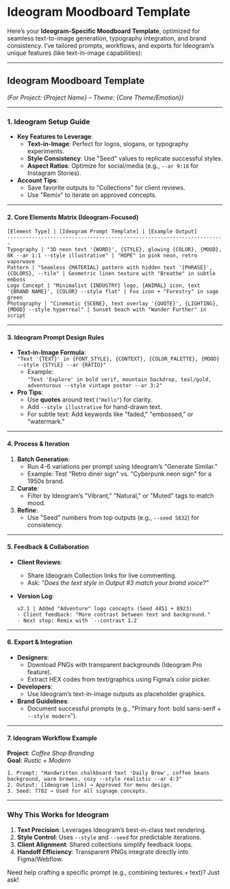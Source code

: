 # Ideogram Moodboard Template

 Here’s your **Ideogram-Specific Moodboard Template**, optimized for seamless text-to-image generation, typography integration, and brand consistency. I’ve tailored prompts, workflows, and exports for Ideogram’s unique features (like text-in-image capabilities):

---

## **Ideogram Moodboard Template**  

*(For Project: {Project Name} – Theme: {Core Theme/Emotion})*  

---

### **1. Ideogram Setup Guide**  

- **Key Features to Leverage**:  
  - **Text-in-Image**: Perfect for logos, slogans, or typography experiments.  
  - **Style Consistency**: Use "Seed" values to replicate successful styles.  
  - **Aspect Ratios**: Optimize for social/media (e.g., `--ar 9:16` for Instagram Stories).  
- **Account Tips**:  
  - Save favorite outputs to "Collections" for client reviews.  
  - Use "Remix" to iterate on approved concepts.  

---

#### **2. Core Elements Matrix (Ideogram-Focused)**  

```plaintext
[Element Type] | [Ideogram Prompt Template] | [Example Output]  
-----------------------------------------------------------------------  
Typography | "3D neon text '{WORD}', {STYLE}, glowing {COLOR}, {MOOD}, 8K --ar 1:1 --style illustrative" | "HOPE" in pink neon, retro vaporwave  
Pattern | "Seamless {MATERIAL} pattern with hidden text '{PHRASE}', {COLORS}, --tile" | Geometric linen texture with "Breathe" in subtle emboss  
Logo Concept | "Minimalist {INDUSTRY} logo, {ANIMAL} icon, text '{BRAND NAME}', {COLOR} --style flat" | Fox icon + "Forestry" in sage green  
Photography | "Cinematic {SCENE}, text overlay '{QUOTE}', {LIGHTING}, {MOOD} --style hyperreal" | Sunset beach with "Wander Further" in script  
```  

---

#### **3. Ideogram Prompt Design Rules**  

- **Text-in-Image Formula**:  
  `"Text '{TEXT}' in {FONT_STYLE}, {CONTEXT}, {COLOR_PALETTE}, {MOOD} --style {STYLE} --ar {RATIO}"`  
  - Example:  
    `"Text 'Explore' in bold serif, mountain backdrop, teal/gold, adventurous --style vintage poster --ar 3:2"`  
- **Pro Tips**:  
  - Use **quotes** around text (`"Hello"`) for clarity.  
  - Add `--style illustrative` for hand-drawn text.  
  - For subtle text: Add keywords like "faded," "embossed," or "watermark."  

---

#### **4. Process & Iteration**  

1. **Batch Generation**:  
   - Run 4-6 variations per prompt using Ideogram’s "Generate Similar."  
   - Example: Test "Retro diner sign" vs. "Cyberpunk neon sign" for a 1950s brand.  
2. **Curate**:  
   - Filter by Ideogram’s "Vibrant," "Natural," or "Muted" tags to match mood.  
3. **Refine**:  
   - Use "Seed" numbers from top outputs (e.g., `--seed 5832`) for consistency.  

---

#### **5. Feedback & Collaboration**  

- **Client Reviews**:  
  - Share Ideogram Collection links for live commenting.  
  - Ask: *"Does the text style in Output #3 match your brand voice?"*  
- **Version Log**:  

  ```plaintext
  v2.1 | Added "Adventure" logo concepts (Seed 4451 + 8923)  
  - Client feedback: "More contrast between text and background."  
  - Next step: Remix with `--contrast 1.2`  
  ```  

---

#### **6. Export & Integration**  

- **Designers**:  
  - Download PNGs with transparent backgrounds (Ideogram Pro feature).  
  - Extract HEX codes from text/graphics using Figma’s color picker.  
- **Developers**:  
  - Use Ideogram’s text-in-image outputs as placeholder graphics.  
- **Brand Guidelines**:  
  - Document successful prompts (e.g., "Primary font: bold sans-serif + `--style modern`").  

---

#### **7. Ideogram Workflow Example**  

**Project**: *Coffee Shop Branding*  
**Goal**: *Rustic + Modern*  

```plaintext
1. Prompt: "Handwritten chalkboard text 'Daily Brew', coffee beans background, warm browns, cozy --style realistic --ar 4:3"  
2. Output: [Ideogram link] → Approved for menu design.  
3. Seed: 7782 → Used for all signage concepts.  
```  

---

### **Why This Works for Ideogram**  

1. **Text Precision**: Leverages Ideogram’s best-in-class text rendering.  
2. **Style Control**: Uses `--style` and `--seed` for predictable iterations.  
3. **Client Alignment**: Shared collections simplify feedback loops.  
4. **Handoff Efficiency**: Transparent PNGs integrate directly into Figma/Webflow.  

Need help crafting a specific prompt (e.g., combining textures + text)? Just ask!
